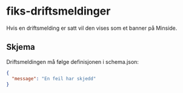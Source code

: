 # fiks-driftsmeldinger
Hvis en driftsmelding er satt vil den vises som et banner på Minside.

## Skjema
Driftsmeldingen må følge definisjonen i schema.json:

```json
{
  "message": "En feil har skjedd"
}
```
